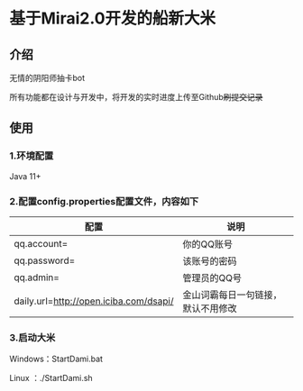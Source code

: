 # 基于Mirai2.0开发的船新大米

## 介绍

无情的阴阳师抽卡bot

所有功能都在设计与开发中，将开发的实时进度上传至Github~~刷提交记录~~

## 使用

### 1.环境配置

Java 11+

### 2.配置config.properties配置文件，内容如下

| 配置 | 说明 |
| ---- | ----|
| qq.account= | 你的QQ账号 |
| qq.password= | 该账号的密码 |
| qq.admin= | 管理员的QQ号 |
| daily.url=http://open.iciba.com/dsapi/ | 金山词霸每日一句链接，默认不用修改

### 3.启动大米

Windows：StartDami.bat

Linux ：./StartDami.sh

